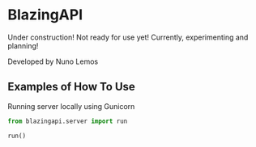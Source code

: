 # BlazingAPI

Under construction! Not ready for use yet! Currently, experimenting and planning!

Developed by Nuno Lemos

## Examples of How To Use

Running server locally using Gunicorn

```python
from blazingapi.server import run 

run()
```